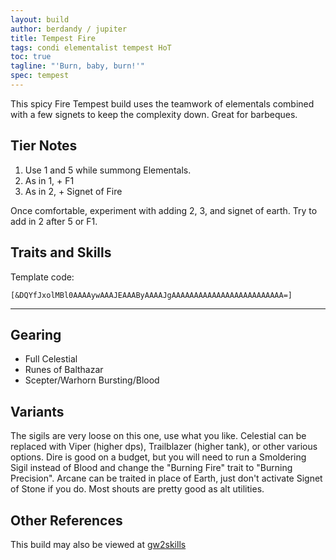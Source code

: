 ```yaml
---
layout: build
author: berdandy / jupiter
title: Tempest Fire
tags: condi elementalist tempest HoT
toc: true
tagline: "'Burn, baby, burn!'"
spec: tempest
---
```


This spicy Fire Tempest build uses the teamwork of elementals combined with a few signets to keep the complexity down. Great for barbeques.

## Tier Notes

1. Use 1 and 5 while summong Elementals.
2. As in 1, + F1
3. As in 2, + Signet of Fire

Once comfortable, experiment with adding 2, 3, and signet of earth. Try to add in 2 after 5 or F1.

## Traits and Skills

Template code:

`[&DQYfJxolMBl0AAAAywAAAJEAAAByAAAAJgAAAAAAAAAAAAAAAAAAAAAAAAA=]`

---

<div
  data-armory-embed='skills'
  data-armory-ids='5503,5542,5571,5502,5666'
>
</div>
<div
  data-armory-embed='specializations'
  data-armory-ids='31,26,48'
  data-armory-31-traits='335,325,294'
  data-armory-26-traits='282,275,287'
  data-armory-48-traits='1952,1902,1839'
>
</div>
<script async src='https://unpkg.com/armory-embeds@^0.x.x/armory-embeds.js'></script>


## Gearing

- Full Celestial
- Runes of Balthazar
- Scepter/Warhorn Bursting/Blood

## Variants

The sigils are very loose on this one, use what you like. Celestial can be replaced with Viper (higher dps), Trailblazer (higher tank), or other various options. Dire is good on a budget, but you will need to run a Smoldering Sigil instead of Blood and change the "Burning Fire" trait to "Burning Precision". Arcane can be traited in place of Earth, just don't activate Signet of Stone if you do. Most shouts are pretty good as alt utilities.

## Other References

This build may also be viewed at [gw2skills](http://gw2skills.net/editor/?PGgEsEWmB7ipxqYk448U2yA-zxIY1ohfM6nAdKAHDA-e)

